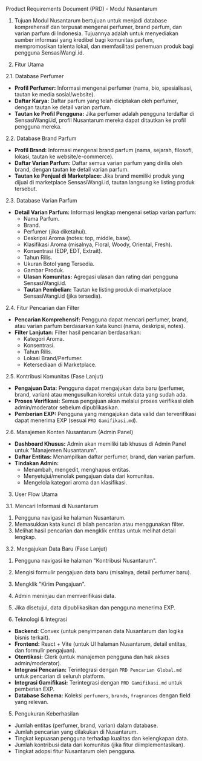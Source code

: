 Product Requirements Document (PRD) - Modul Nusantarum

1. Tujuan
Modul Nusantarum bertujuan untuk menjadi database komprehensif dan terpusat mengenai perfumer, brand parfum, dan varian parfum di Indonesia. Tujuannya adalah untuk menyediakan sumber informasi yang kredibel bagi komunitas parfum, mempromosikan talenta lokal, dan memfasilitasi penemuan produk bagi pengguna SensasiWangi.id.

2. Fitur Utama

2.1. Database Perfumer
- **Profil Perfumer:** Informasi mengenai perfumer (nama, bio, spesialisasi, tautan ke media sosial/website).
- **Daftar Karya:** Daftar parfum yang telah diciptakan oleh perfumer, dengan tautan ke detail varian parfum.
- **Tautan ke Profil Pengguna:** Jika perfumer adalah pengguna terdaftar di SensasiWangi.id, profil Nusantarum mereka dapat ditautkan ke profil pengguna mereka.

2.2. Database Brand Parfum
- **Profil Brand:** Informasi mengenai brand parfum (nama, sejarah, filosofi, lokasi, tautan ke website/e-commerce).
- **Daftar Varian Parfum:** Daftar semua varian parfum yang dirilis oleh brand, dengan tautan ke detail varian parfum.
- **Tautan ke Penjual di Marketplace:** Jika brand memiliki produk yang dijual di marketplace SensasiWangi.id, tautan langsung ke listing produk tersebut.

2.3. Database Varian Parfum
- **Detail Varian Parfum:** Informasi lengkap mengenai setiap varian parfum:
    - Nama Parfum.
    - Brand.
    - Perfumer (jika diketahui).
    - Deskripsi Aroma (notes: top, middle, base).
    - Klasifikasi Aroma (misalnya, Floral, Woody, Oriental, Fresh).
    - Konsentrasi (EDP, EDT, Extrait).
    - Tahun Rilis.
    - Ukuran Botol yang Tersedia.
    - Gambar Produk.
    - **Ulasan Komunitas:** Agregasi ulasan dan rating dari pengguna SensasiWangi.id.
    - **Tautan Pembelian:** Tautan ke listing produk di marketplace SensasiWangi.id (jika tersedia).

2.4. Fitur Pencarian dan Filter
- **Pencarian Komprehensif:** Pengguna dapat mencari perfumer, brand, atau varian parfum berdasarkan kata kunci (nama, deskripsi, notes).
- **Filter Lanjutan:** Filter hasil pencarian berdasarkan:
    - Kategori Aroma.
    - Konsentrasi.
    - Tahun Rilis.
    - Lokasi Brand/Perfumer.
    - Ketersediaan di Marketplace.

2.5. Kontribusi Komunitas (Fase Lanjut)
- **Pengajuan Data:** Pengguna dapat mengajukan data baru (perfumer, brand, varian) atau mengusulkan koreksi untuk data yang sudah ada.
- **Proses Verifikasi:** Semua pengajuan akan melalui proses verifikasi oleh admin/moderator sebelum dipublikasikan.
- **Pemberian EXP:** Pengguna yang mengajukan data valid dan terverifikasi dapat menerima EXP (sesuai `PRD Gamifikasi.md`).

2.6. Manajemen Konten Nusantarum (Admin Panel)
- **Dashboard Khusus:** Admin akan memiliki tab khusus di Admin Panel untuk "Manajemen Nusantarum".
- **Daftar Entitas:** Menampilkan daftar perfumer, brand, dan varian parfum.
- **Tindakan Admin:**
    - Menambah, mengedit, menghapus entitas.
    - Menyetujui/menolak pengajuan data dari komunitas.
    - Mengelola kategori aroma dan klasifikasi.

3. User Flow Utama

3.1. Mencari Informasi di Nusantarum
1. Pengguna navigasi ke halaman Nusantarum.
2. Memasukkan kata kunci di bilah pencarian atau menggunakan filter.
3. Melihat hasil pencarian dan mengklik entitas untuk melihat detail lengkap.

3.2. Mengajukan Data Baru (Fase Lanjut)
1. Pengguna navigasi ke halaman "Kontribusi Nusantarum".
2. Mengisi formulir pengajuan data baru (misalnya, detail perfumer baru).
3. Mengklik "Kirim Pengajuan".
4. Admin meninjau dan memverifikasi data.
5. Jika disetujui, data dipublikasikan dan pengguna menerima EXP.

4. Teknologi & Integrasi
- **Backend:** Convex (untuk penyimpanan data Nusantarum dan logika bisnis terkait).
- **Frontend:** React + Vite (untuk UI halaman Nusantarum, detail entitas, dan formulir pengajuan).
- **Otentikasi:** Clerk (untuk manajemen pengguna dan hak akses admin/moderator).
- **Integrasi Pencarian:** Terintegrasi dengan `PRD Pencarian Global.md` untuk pencarian di seluruh platform.
- **Integrasi Gamifikasi:** Terintegrasi dengan `PRD Gamifikasi.md` untuk pemberian EXP.
- **Database Schema:** Koleksi `perfumers`, `brands`, `fragrances` dengan field yang relevan.

5. Pengukuran Keberhasilan
- Jumlah entitas (perfumer, brand, varian) dalam database.
- Jumlah pencarian yang dilakukan di Nusantarum.
- Tingkat kepuasan pengguna terhadap kualitas dan kelengkapan data.
- Jumlah kontribusi data dari komunitas (jika fitur diimplementasikan).
- Tingkat adopsi fitur Nusantarum oleh pengguna.